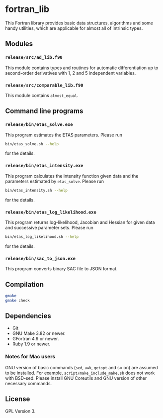 # fortran_lib

This Fortran library provides basic data structures, algorithms and some handy utilities, which are applicable for almost all of intrinsic types.

## Modules

### `release/src/ad_lib.f90`

This module contains types and routines for automatic differentiation up to second-order derivatives with 1, 2 and 5 independent variables.

### `release/src/comparable_lib.f90`

This module contains `almost_equal`.

## Command line programs

### `release/bin/etas_solve.exe`

This program estimates the ETAS parameters.
Please run

```bash
bin/etas_solve.sh --help
```

for the details.

### `release/bin/etas_intensity.exe`

This program calculates the intensity function given data and the parameters estimated by `etas_solve`.
Please run

```bash
bin/etas_intensity.sh --help
```

for the details.

### `release/bin/etas_log_likelihood.exe`

This program returns log-likelihood, Jacobian and Hessian for given data and successive parameter sets.
Please run

```bash
bin/etas_log_likelihood.sh --help
```

for the details.

### `release/bin/sac_to_json.exe`

This program converts binary SAC file to JSON format.

## Compilation

```bash
gmake
gmake check
```

## Dependencies

- Git
- GNU Make 3.82 or newer.
- GFortran 4.9 or newer.
- Ruby 1.9 or newer.

### Notes for Mac users

GNU version of basic commands (`sed`, `awk`, `getopt` and so on) are assumed to be installed.
For example, `script/make_include_make.sh` does not work with BSD-sed.
Please install GNU Coreutils and GNU version of other necessary commands.

## License

GPL Version 3.
